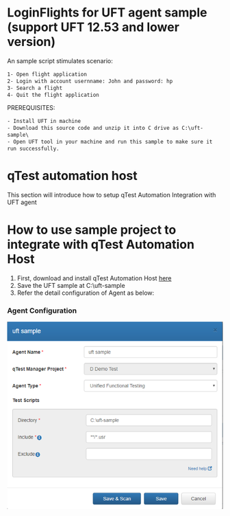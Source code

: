 # LoginFlights for UFT agent sample (support UFT 12.53 and lower version)

An sample script stimulates scenario:

    1- Open flight application 
    2- Login with account usernname: John and password: hp
    3- Search a flight
    4- Quit the flight application

PREREQUISITES:

    - Install UFT in machine
    - Download this source code and unzip it into C drive as C:\uft-sample\
    - Open UFT tool in your machine and run this sample to make sure it run successfully.

# qTest automation host
 This section will introduce how to setup qTest Automation Integration with UFT agent
 
# How to use sample project to integrate with qTest Automation Host
  1. First, download and install qTest Automation Host [here](https://support.qasymphony.com/hc/en-us/articles/115005225543-Download-Automation-Agent-Host)
  2. Save the UFT sample at C:\uft-sample
  3. Refer the detail configuration of Agent as below:

### Agent Configuration
![Agent Configuration](/images/uft-agent.png?raw=true)
